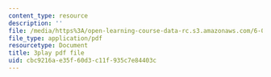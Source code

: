 ```yaml
---
content_type: resource
description: ''
file: /media/https%3A/open-learning-course-data-rc.s3.amazonaws.com/6-033-computer-system-engineering-spring-2018/cbc9216ae35f60d3c11f935c7e84403c_r2_-2KW76ec.pdf
file_type: application/pdf
resourcetype: Document
title: 3play pdf file
uid: cbc9216a-e35f-60d3-c11f-935c7e84403c
---
```


